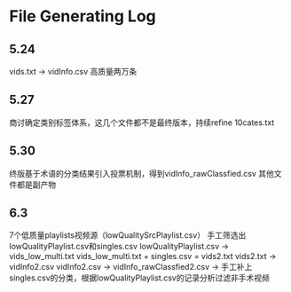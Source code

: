 # File Generating Log

## 5.24
vids.txt -> vidInfo.csv 高质量两万条

## 5.27
商讨确定类别标签体系，这几个文件都不是最终版本，持续refine 10cates.txt

## 5.30
终版基于术语的分类结果引入投票机制，得到vidInfo_rawClassfied.csv
其他文件都是副产物

## 6.3
7个低质量playlists视频源（lowQualitySrcPlaylist.csv）
手工筛选出lowQualityPlaylist.csv和singles.csv
lowQualityPlaylist.csv -> vids_low_multi.txt
vids_low_multi.txt + singles.csv = vids2.txt
vids2.txt -> vidInfo2.csv
vidInfo2.csv -> vidInfo_rawClassfied2.csv -> 手工补上singles.csv的分类，根据lowQualityPlaylist.csv的记录分析过滤非手术视频